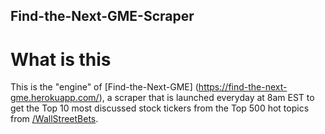 ## Find-the-Next-GME-Scraper

# What is this
This is the "engine" of [Find-the-Next-GME] (https://find-the-next-gme.herokuapp.com/), a scraper that is launched everyday at 8am EST to get the Top 10 most discussed stock tickers from the Top 500 hot topics from [/WallStreetBets](https://www.reddit.com/r/wallstreetbets/).
